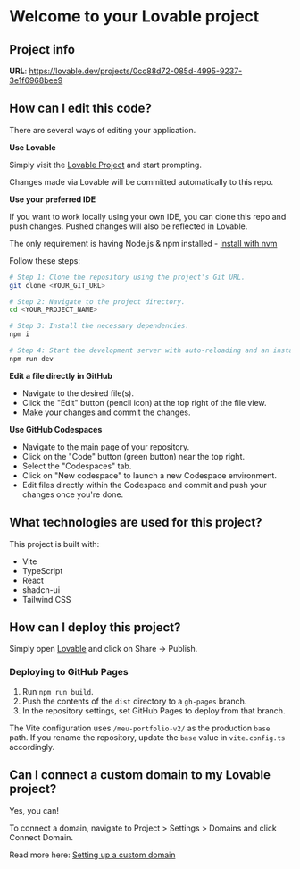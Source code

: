 # Welcome to your Lovable project

## Project info

**URL**: https://lovable.dev/projects/0cc88d72-085d-4995-9237-3e1f6968bee9

## How can I edit this code?

There are several ways of editing your application.

**Use Lovable**

Simply visit the [Lovable Project](https://lovable.dev/projects/0cc88d72-085d-4995-9237-3e1f6968bee9) and start prompting.

Changes made via Lovable will be committed automatically to this repo.

**Use your preferred IDE**

If you want to work locally using your own IDE, you can clone this repo and push changes. Pushed changes will also be reflected in Lovable.

The only requirement is having Node.js & npm installed - [install with nvm](https://github.com/nvm-sh/nvm#installing-and-updating)

Follow these steps:

```sh
# Step 1: Clone the repository using the project's Git URL.
git clone <YOUR_GIT_URL>

# Step 2: Navigate to the project directory.
cd <YOUR_PROJECT_NAME>

# Step 3: Install the necessary dependencies.
npm i

# Step 4: Start the development server with auto-reloading and an instant preview.
npm run dev
```

**Edit a file directly in GitHub**

- Navigate to the desired file(s).
- Click the "Edit" button (pencil icon) at the top right of the file view.
- Make your changes and commit the changes.

**Use GitHub Codespaces**

- Navigate to the main page of your repository.
- Click on the "Code" button (green button) near the top right.
- Select the "Codespaces" tab.
- Click on "New codespace" to launch a new Codespace environment.
- Edit files directly within the Codespace and commit and push your changes once you're done.

## What technologies are used for this project?

This project is built with:

- Vite
- TypeScript
- React
- shadcn-ui
- Tailwind CSS

## How can I deploy this project?

Simply open [Lovable](https://lovable.dev/projects/0cc88d72-085d-4995-9237-3e1f6968bee9) and click on Share -> Publish.

### Deploying to GitHub Pages

1. Run `npm run build`.
2. Push the contents of the `dist` directory to a `gh-pages` branch.
3. In the repository settings, set GitHub Pages to deploy from that branch.

The Vite configuration uses `/meu-portfolio-v2/` as the production `base` path. If you rename the repository, update the `base` value in `vite.config.ts` accordingly.

## Can I connect a custom domain to my Lovable project?

Yes, you can!

To connect a domain, navigate to Project > Settings > Domains and click Connect Domain.

Read more here: [Setting up a custom domain](https://docs.lovable.dev/tips-tricks/custom-domain#step-by-step-guide)
